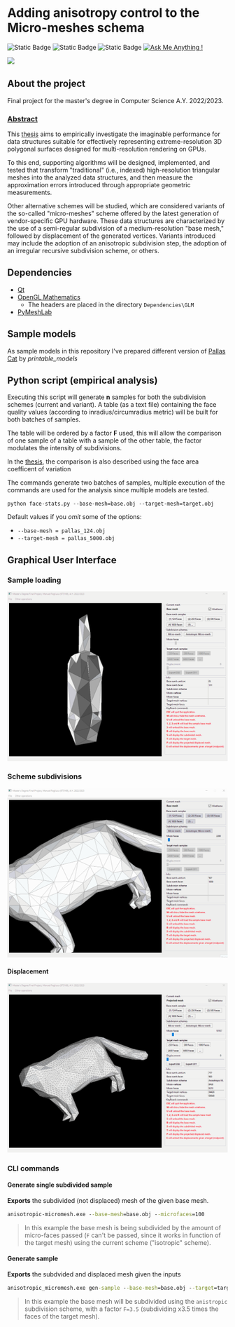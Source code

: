 # Adding anisotropy control to the Micro-meshes schema
![Static Badge](https://img.shields.io/badge/build-passing-green)
![Static Badge](https://img.shields.io/badge/license-MIT-yellowgreen)
![Static Badge](https://img.shields.io/badge/language-C%2B%2B-brightgreen)
[![Ask Me Anything !](https://img.shields.io/badge/Ask%20me-anything-1abc9c.svg)](mailto:pagliuca.manuel@gmail.com)

![](imgs/dragon_render.png)

## About the project
Final project for the master's degree in Computer Science A.Y. 2022/2023.

### [Abstract](https://manuelpagliuca.github.io/uploads/Abstract_Master_s_Thesis__en_.pdf)
This [thesis](https://manuelpagliuca.github.io/uploads/MANUEL_PAGLIUCA_ANISOTROPIC_MM_Master_s_Thesis__Integral_.pdf) aims to empirically investigate the imaginable performance for data structures suitable for effectively representing extreme-resolution 3D polygonal surfaces designed for multi-resolution rendering on GPUs.

To this end, supporting algorithms will be designed, implemented, and tested that transform "traditional" (i.e., indexed) high-resolution triangular meshes into the analyzed data structures, and then measure the approximation errors introduced through appropriate geometric measurements.

Other alternative schemes will be studied, which are considered variants of the so-called "micro-meshes" scheme offered by the latest generation of vendor-specific GPU hardware. These data structures are characterized by the use of a semi-regular subdivision of a medium-resolution "base mesh," followed by displacement of the generated vertices. Variants introduced may include the adoption of an anisotropic subdivision step, the adoption of an irregular recursive subdivision scheme, or others.

## Dependencies
* [Qt](https://www.qt.io/)
* [OpenGL Mathematics](https://glm.g-truc.net/0.9.9/index.html)
  * The headers are placed in the directory `Dependencies\GLM`
* [PyMeshLab](https://pymeshlab.readthedocs.io/en/latest/installation.html)

## Sample models
As sample models in this repository I've prepared different version of [Pallas Cat](https://free3d.com/3d-model/pallas-cat-v1--576987.html) by *printable_models*

## Python script (empirical analysis)
Executing this script will generate **n** samples for both the subdivision schemes (current and variant). A table (as a text file) containing the face quality values (according to inradius/circumradius metric) will be built for both batches of samples.

The table will be ordered by a factor **F** used, this will allow the comparison of one sample of a table with a sample of the other table, the factor modulates the intensity of subdivisions.

In the [thesis](https://manuelpagliuca.github.io/uploads/MANUEL_PAGLIUCA_ANISOTROPIC_MM_Master_s_Thesis__Integral_.pdf), the comparison is also described using the face area coefficent of variation

The commands generate two batches of samples, multiple execution of the commands are used for the analysis since multiple models are tested.
```batch
python face-stats.py --base-mesh=base.obj --target-mesh=target.obj
```
Default values if you *omit* some of the options:
* `--base-mesh = pallas_124.obj`
* `--target-mesh = pallas_5000.obj`

## Graphical User Interface

### Sample loading
![](imgs/sample_loading.gif)
### Scheme subdivisions
![](imgs/subdivisions.gif)
#### Displacement
![](imgs/displacement.gif)

### CLI commands

#### Generate single subdivided sample
**Exports** the subdivided (not displaced) mesh of the given base mesh.

```cmd
anisotropic-micromesh.exe --base-mesh=base.obj --microfaces=100
```
> In this example the base mesh is being subdivided by the amount of micro-faces passed (`F` can't be passed, since it works in function of the target mesh) using the current scheme ("isotropic" scheme).

#### Generate sample
**Exports** the subdvided and displaced mesh given the inputs

```cmd
anisotropic_micromesh.exe gen-sample --base-mesh=base.obj --target=target.obj --scheme=aniso --factor=3.5
```
> In this example the base mesh will be subdivided using the `anistropic` subdivision scheme, with a factor `F=3.5` (subdividing x3.5 times the faces of the target mesh).